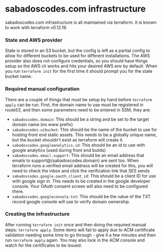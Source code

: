 # sabadoscodes.com infrastructure

sabadoscodes.com infrastructure is all maintained via terraform. It is known to work with terraform v0.12.19.

### State and AWS provider

State is stored in an S3 bucket, but the config is left as a partial config to allow for different buckets to
be used for different installations. The AWS provider also does not configure credentials, so you should have things
setup so the AWS cli works and hits your desired AWS env by default. When you run `terraform init` for the first time
it should prompt you for the state bucket name.

### Required manual configuration

There are a couple of things that must be setup by hand before `terraform apply` can be run. First, the domain name
to use must be registered in route53, and then some parameters need to be entered in SSM,
they are:
 * `sabadoscodes.domain`: This should be a string and be set to the target domain name (no www prefix)
 * `sabadoscodes.uibucket`: This should be the name of the bucket to use for hosting front end static assets. This 
needs to be a globally unique name, but the bucket shouldn't exist as terraform will create it.
 * `sabadoscodes.googleanalytics.id`: This should be an id to use with google analytics (used during front end builds)
 * `sabadoscodes.email.support`: This should be an email address that emails to support@{sabadoscodes.domain} are sent
    too. When terraform runs a verified email address will be created for this, you will need to check the inbox and
    click the verification link that SES sends
 * `sabadoscodes.google.oauth_client_id`: This should be a client ID for use with google sign in. This needs to be
    created in the google developer console. Your OAuth consent screen will also need to be configured there.
 * `sabadoscodes.googleconsole.txt`: This should be the value of the TXT record google console will use to verify 
   domain ownership.

### Creating the infrastructure

After running `terraform init` once and then doing the required manual steps: `terraform apply`. Some items will
fail to apply due to ACM certificate validation needing some time to go through - give it a few minutes and then run
`terraform apply` again. You may also look in the ACM console and watch for the certificates to be issued.
